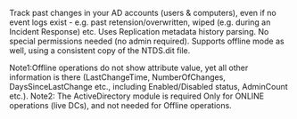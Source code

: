 Track past changes in your AD accounts (users & computers), even if no event logs exist - e.g. past retension/overwritten, wiped (e.g. during an Incident Response) etc. Uses Replication metadata history parsing.
No special permissions needed (no admin required).
Supports offline mode as well, using a consistent copy of the NTDS.dit file.

Note1:Offline operations do not show attribute value, yet all other information is there (LastChangeTime, NumberOfChanges, DaysSinceLastChange etc., including Enabled/Disabled status, AdminCount etc.).
Note2: The ActiveDirectory module is required Only for ONLINE operations (live DCs), and not needed for Offline operations.
